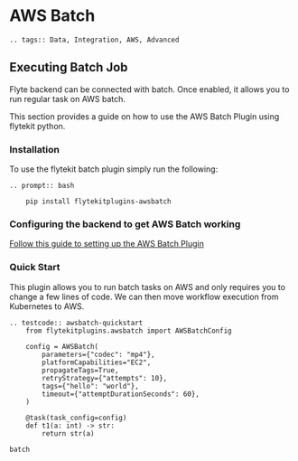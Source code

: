 # AWS Batch

```{eval-rst}
.. tags:: Data, Integration, AWS, Advanced
```

## Executing Batch Job

Flyte backend can be connected with batch. Once enabled, it allows you to run regular task on AWS batch.

This section provides a guide on how to use the AWS Batch Plugin using flytekit python.

### Installation

To use the flytekit batch plugin simply run the following:

```{eval-rst}
.. prompt:: bash

    pip install flytekitplugins-awsbatch
```

### Configuring the backend to get AWS Batch working

[Follow this guide to setting up the AWS Batch Plugin](<https://docs.flyte.org/en/latest/deployment/plugin_setup/aws/batch.html#deployment-plugin-setup-aws-array>)

### Quick Start

This plugin allows you to run batch tasks on AWS and only requires you to change a few lines of code.
We can then move workflow execution from Kubernetes to AWS.

```{eval-rst}
.. testcode:: awsbatch-quickstart
    from flytekitplugins.awsbatch import AWSBatchConfig

    config = AWSBatch(
        parameters={"codec": "mp4"},
        platformCapabilities="EC2",
        propagateTags=True,
        retryStrategy={"attempts": 10},
        tags={"hello": "world"},
        timeout={"attemptDurationSeconds": 60},
    )

    @task(task_config=config)
    def t1(a: int) -> str:
        return str(a)
```

```{auto-examples-toc}
batch
```
